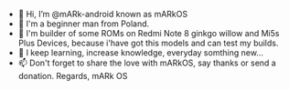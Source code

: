 - 👋 Hi, I’m @mARk-android known as mARkOS 
- 👀 I'm a beginner man from Poland.
- 🌱 I'm builder of some ROMs on Redmi Note 8 ginkgo willow  and Mi5s Plus Devices, because i'have got this models and can test my builds.
- 💞️ I keep learning, increase knowledge, everyday somthing new... 
- 📫 Don't forget to share the love with mARkOS, say thanks or send a donation.
Regards,
   mARk OS

<!---
mARk-android/mARk-android is a ✨ special ✨ repository because its `README.md` (this file) appears on your GitHub profile.
You can click the Preview link to take a look at your changes.
--->
